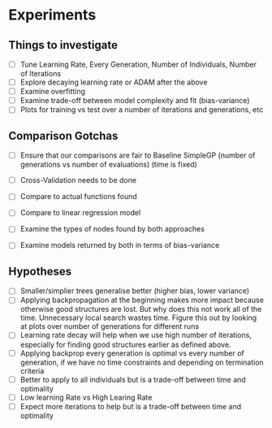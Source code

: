 # Experiments

## Things to investigate

- [ ] Tune Learning Rate, Every Generation, Number of Individuals, Number of Iterations
- [ ] Explore decaying learning rate or ADAM after the above
- [ ] Examine overfitting
- [ ] Examine trade-off between model complexity and fit (bias-variance)
- [ ] Plots for training vs test over a number of iterations and generations, etc

## Comparison Gotchas
- [ ] Ensure that our comparisons are fair to Baseline SimpleGP (number of generations vs number of evaluations) (time is fixed)
- [ ] Cross-Validation needs to be done
- [ ] Compare to actual functions found
- [ ] Compare to linear regression model
- [ ] Examine the types of nodes found by both approaches
- [ ] Examine models returned by both in terms of bias-variance


## Hypotheses
- [ ] Smaller/simplier trees generalise better (higher bias, lower variance)
- [ ] Applying backpropagation at the beginning makes more impact because otherwise good structures are lost. But why does this not work all of the time. Unnecessary local search wastes time. Figure this out by looking at plots over number of generations for different runs
- [ ] Learning rate decay will help when we use high number of iterations, especially for finding good structures earlier as defined above.
- [ ] Applying backprop every generation is optimal vs every number of generation, if we have no time constraints and depending on termination criteria
- [ ] Better to apply to all individuals but is a trade-off between time and optimality
- [ ] Low learning Rate vs High Learing Rate
- [ ] Expect more iterations to help but is a trade-off between time and optimality